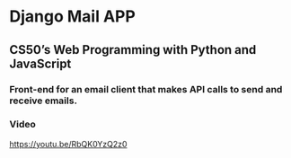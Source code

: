 # Django Mail APP
## CS50’s Web Programming with Python and JavaScript
### Front-end for an email client that makes API calls to send and receive emails.

### Video
https://youtu.be/RbQK0YzQ2z0
